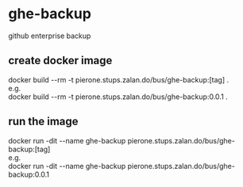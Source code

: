 # ghe-backup
github enterprise backup

## create docker image
docker build --rm -t pierone.stups.zalan.do/bus/ghe-backup:[tag] .  
e.g.  
docker build --rm -t pierone.stups.zalan.do/bus/ghe-backup:0.0.1 .  

## run the image
docker run -dit --name ghe-backup pierone.stups.zalan.do/bus/ghe-backup:[tag]  
e.g.  
docker run -dit --name ghe-backup pierone.stups.zalan.do/bus/ghe-backup:0.0.1  
